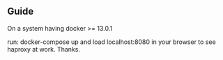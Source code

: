 Guide
-----------------
On a system having docker >= 13.0.1

run:
docker-compose up and load localhost:8080 in your browser to see haproxy at work.
Thanks.

